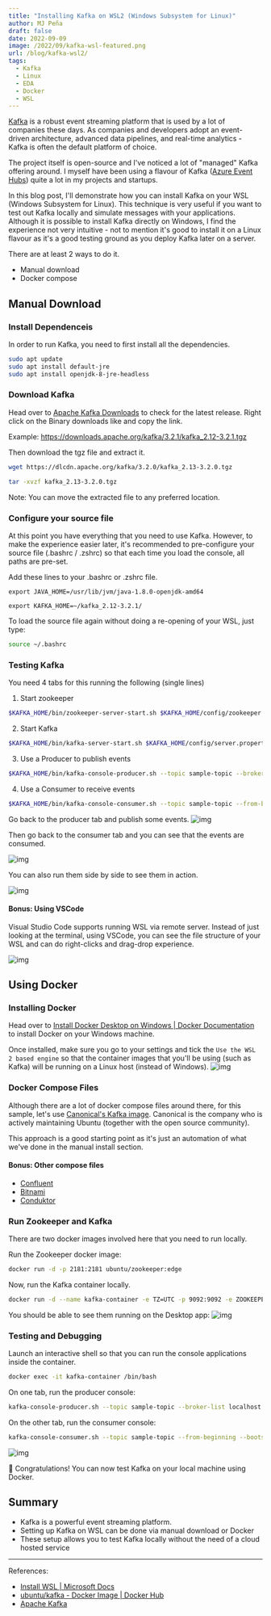 ```yaml
---
title: "Installing Kafka on WSL2 (Windows Subsystem for Linux)"
author: MJ Peña
draft: false
date: 2022-09-09
image: /2022/09/kafka-wsl-featured.png
url: /blog/kafka-wsl2/
tags:
  - Kafka
  - Linux
  - EDA
  - Docker
  - WSL
---
```


[Kafka](https://kafka.apache.org/) is a robust event streaming platform that is used by a lot of companies these days. As companies and developers adopt an event-driven architecture, advanced data pipelines, and real-time analytics - Kafka is often the default platform of choice.

The project itself is open-source and I've noticed a lot of "managed" Kafka offering around. I myself have been using a flavour of Kafka ([Azure Event Hubs](https://azure.microsoft.com/en-au/services/event-hubs/)) quite a lot in my projects and startups.

In this blog post, I'll demonstrate how you can install Kafka on your WSL (Windows Subsystem for Linux). This technique is very useful if you want to test out Kafka locally and simulate messages with your applications. Although it is possible to install Kafka directly on Windows, I find the experience not very intuitive - not to mention it's good to install it on a Linux flavour as it's a good testing ground as you deploy Kafka later on a server.

There are at least 2 ways to do it.

- Manual download
- Docker compose

## Manual Download

### Install Dependenceis

In order to run Kafka, you need to first install all the dependencies.

```bash
sudo apt update
sudo apt install default-jre
sudo apt install openjdk-8-jre-headless
```

### Download Kafka

Head over to [Apache Kafka Downloads](https://kafka.apache.org/downloads) to check for the latest release.
Right click on the Binary downloads like and copy the link.

Example: https://downloads.apache.org/kafka/3.2.1/kafka_2.12-3.2.1.tgz

Then download the tgz file and extract it.

```bash
wget https://dlcdn.apache.org/kafka/3.2.0/kafka_2.13-3.2.0.tgz

tar -xvzf kafka_2.13-3.2.0.tgz
```

Note: You can move the extracted file to any preferred location.

### Configure your source file

At this point you have everything that you need to use Kafka. However, to make the experience easier later, it's recommended to pre-configure your source file (.bashrc / .zshrc) so that each time you load the console, all paths are pre-set.

Add these lines to your .bashrc or .zshrc file.

```shell
export JAVA_HOME=/usr/lib/jvm/java-1.8.0-openjdk-amd64

export KAFKA_HOME=~/kafka_2.12-3.2.1/
```

To load the source file again without doing a re-opening of your WSL, just type:

```bash
source ~/.bashrc
```

### Testing Kafka

You need 4 tabs for this running the following (single lines)

1. Start zookeeper

```bash
$KAFKA_HOME/bin/zookeeper-server-start.sh $KAFKA_HOME/config/zookeeper.properties
```

2. Start Kafka

```bash
$KAFKA_HOME/bin/kafka-server-start.sh $KAFKA_HOME/config/server.properties
```

3. Use a Producer to publish events

```bash
$KAFKA_HOME/bin/kafka-console-producer.sh --topic sample-topic --broker-list localhost:9092
```

4. Use a Consumer to receive events

```bash
$KAFKA_HOME/bin/kafka-console-consumer.sh --topic sample-topic --from-beginning --bootstrap-server localhost:9092
```

Go back to the producer tab and publish some events.
![img](/2022/09/kafka-console-producer-shell.png)

Then go back to the consumer tab and you can see that the events are consumed.

![img](/2022/09/kafka-console-consumer-shell.png)

You can also run them side by side to see them in action.

![img](/2022/09/kafka-console-consumer-and-producer.png)

#### Bonus: Using VSCode

Visual Studio Code supports running WSL via remote server. Instead of just looking at the terminal, using VSCode, you can see the file structure of your WSL and can do right-clicks and drag-drop experience.

![img](/2022/09/VSCode.png)

## Using Docker

### Installing Docker

Head over to [Install Docker Desktop on Windows | Docker Documentation](https://docs.docker.com/desktop/install/windows-install/) to install Docker on your Windows machine.

Once installed, make sure you go to your settings and tick the `Use the WSL 2 based engine` so that the container images that you'll be using (such as Kafka) will be running on a Linux host (instead of Windows).
![img](/2022/09/docker-desktop-wsl2.png)

### Docker Compose Files

Although there are a lot of docker compose files around there, for this sample, let's use [Canonical's Kafka image](https://hub.docker.com/r/ubuntu/kafka). Canonical is the company who is actively maintaining Ubuntu (together with the open source community).

This approach is a good starting point as it's just an automation of what we've done in the manual install section.

#### Bonus: Other compose files

- [Confluent](https://developer.confluent.io/quickstart/kafka-docker/)
- [Bitnami](https://hub.docker.com/r/bitnami/kafka/#!)
- [Conduktor](https://www.conduktor.io/kafka/how-to-start-kafka-using-docker)

### Run Zookeeper and Kafka

There are two docker images involved here that you need to run locally.

Run the Zookeeper docker image:

```bash
docker run -d -p 2181:2181 ubuntu/zookeeper:edge
```

Now, run the Kafka container locally.

```bash
docker run -d --name kafka-container -e TZ=UTC -p 9092:9092 -e ZOOKEEPER_HOST=host.docker.internal ubuntu/kafka:3.1-22.04_beta
```

You should be able to see them running on the Desktop app:
![img](/2022/09/docker-kafka-zookeeper-desktop.png)

### Testing and Debugging

Launch an interactive shell so that you can run the console applications inside the container.

```sh
docker exec -it kafka-container /bin/bash
```

On one tab, run the producer console:

```bash
kafka-console-producer.sh --topic sample-topic --broker-list localhost:9092
```

On the other tab, run the consumer console:

```bash
kafka-console-consumer.sh --topic sample-topic --from-beginning --bootstrap-server localhost:9092
```

![img](/2022/09/kafka-docker-terminal.png)

🎉 Congratulations! You can now test Kafka on your local machine using Docker.

## Summary

- Kafka is a powerful event streaming platform.
- Setting up Kafka on WSL can be done via manual download or Docker
- These setup allows you to test Kafka locally without the need of a cloud hosted service

---

References:

- [Install WSL | Microsoft Docs](https://docs.microsoft.com/en-us/windows/wsl/install)
- [ubuntu/kafka - Docker Image | Docker Hub](https://hub.docker.com/r/ubuntu/kafka)
- [Apache Kafka](https://kafka.apache.org/quickstart)
